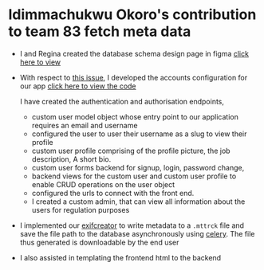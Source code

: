 # Idimmachukwu Okoro's contribution to team 83 fetch meta data

 - I and Regina created the database schema design page in figma [click here to view](https://www.figma.com/file/fIeIf2BakTUAXfUTv9EFnx/Team_83-DATABASE-SCHEMA?node-id=91%3A102)
 - With respect to [this issue](https://github.com/zuri-training/proj_fetch_meta_data_team_83/issues/20), I developed the accounts configuration for our app  [click here to view the code](https://github.com/zuri-training/proj_fetch_meta_data_team_83/tree/main/fetch_metadata/apps/accounts)

    I have created the authentication and authorisation endpoints, 
    -  custom user model object whose entry point to our application requires an email and username
    -  configured the user to user their username as a slug to view their profile
    -  custom user profile comprising of the profile picture, the job description, A short bio.
    -  custom user forms backend for signup,  login, password change, 
    -  backend views for the custom user and custom user profile to enable CRUD operations on the user object
    - configured the urls to connect with the front end.
    -  I created a custom admin, that can view all information about the users for regulation purposes
 - I implemented our [exifcreator](https://github.com/zuri-training/proj_fetch_meta_data_team_83/blob/main/fetch_metadata/apps/file_control/exifcreator.py) to write metadata to a `.mttrck` file and save the file path to the database asynchronously using [celery](https://github.com/zuri-training/proj_fetch_meta_data_team_83/blob/main/fetch_metadata/apps/file_control/tasks.py). The file thus generated is downloadable by the end user
 - I also assisted in templating the frontend html to the backend
